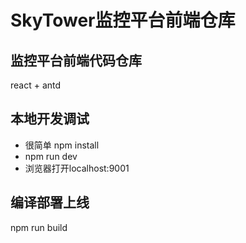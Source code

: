 # SkyTower监控平台前端仓库
## 监控平台前端代码仓库
react + antd
## 本地开发调试
- 很简单 npm install 
- npm run dev 
- 浏览器打开localhost:9001
## 编译部署上线
npm run build
